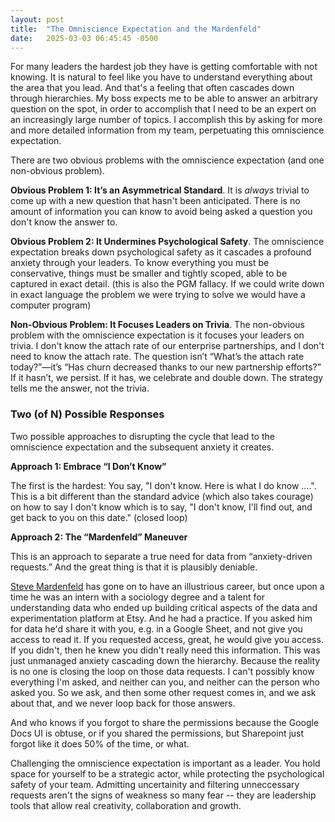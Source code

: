 ```yaml
---
layout: post
title:  "The Omniscience Expectation and the Mardenfeld"
date:   2025-03-03 06:45:45 -0500
---
```


For many leaders the hardest job they have is getting comfortable with not knowing. It is natural to feel like you have to understand everything about the area that you lead. And that's a feeling that often cascades down through hierarchies. My boss expects me to be able to answer an arbitrary question on the spot, in order to accomplish that I need to be an expert on an increasingly large number of topics. I accomplish this by asking for more and more detailed information from my team, perpetuating this omniscience expectation. 

There are two obvious problems with the omniscience expectation (and one non-obvious problem). 

**Obvious Problem 1: It’s an Asymmetrical Standard**. It is _always_ trivial to come up with a new question that hasn't been anticipated. There is no amount of information you can know to avoid being asked a question you don't know the answer to.  

**Obvious Problem 2: It Undermines Psychological Safety**. The omniscience expectation breaks down psychological safety as it cascades a profound anxiety through your leaders. To know everything you must be conservative, things must be smaller and tightly scoped, able to be captured in exact detail. (this is also the PGM fallacy. If we could write down in exact language the problem we were trying to solve we would have a computer program)

**Non-Obvious Problem: It Focuses Leaders on Trivia**. The non-obvious problem with the omniscience expectation is it focuses your leaders on trivia. I don't know the attach rate of our enterprise partnerships, and I don't need to know the attach rate. The question isn’t “What’s the attach rate today?”—it’s “Has churn decreased thanks to our new partnership efforts?” If it hasn’t, we persist. If it has, we celebrate and double down. The strategy tells me the answer, not the trivia.

### Two (of N) Possible Responses 

Two possible approaches to disrupting the cycle that lead to the omniscience expectation and the subsequent anxiety it creates.

**Approach 1: Embrace “I Don’t Know”**

The first is the hardest: You say, "I don't know. Here is what I do know ....". This is a bit different than the standard advice (which also takes courage) on how to say I don't know which is to say, "I don't know, I'll find out, and get back to you on this date." (closed loop)

**Approach 2: The “Mardenfeld” Maneuver**

This is an approach to separate a true need for data from “anxiety-driven requests.” And the great thing is that it is plausibly deniable. 

[Steve Mardenfeld](https://www.linkedin.com/in/steve-mardenfeld/) has gone on to have an illustrious career, but once upon a time he was an intern with a sociology degree and a talent for understanding data who ended up building critical aspects of the data and experimentation platform at Etsy. And he had a practice. If you asked him for data he'd share it with you, e.g. in a Google Sheet, and not give you access to read it. If you requested access, great, he would give you access. If you didn't, then he knew you didn't really need this information. This was just unmanaged anxiety cascading down the hierarchy. Because the reality is no one is closing the loop on those data requests. I can't possibly know everything I'm asked, and neither can you, and neither can the person who asked you. So we ask, and then some other request comes in, and we ask about that, and we never loop back for those answers.

And who knows if you forgot to share the permissions because the Google Docs UI is obtuse, or if you shared the permissions, but Sharepoint just forgot like it does 50% of the time, or what. 

Challenging the omniscience expectation is important as a leader. You hold space for yourself to be a strategic actor, while protecting the psychological safety of your team. Admitting uncertainity and filtering unneccessary requests aren't the signs of weakness so many fear -- they are leadership tools that allow real creativity, collaboration and growth.
